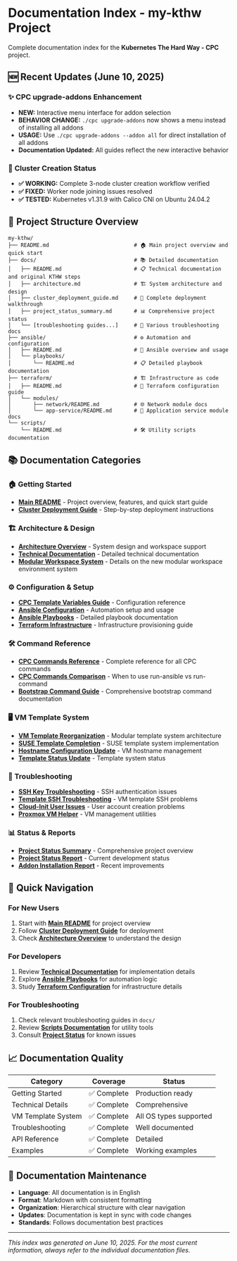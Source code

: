 # Documentation Index - my-kthw Project

Complete documentation index for the **Kubernetes The Hard Way - CPC** project.

## 🆕 **Recent Updates** (June 10, 2025)

### ✨ **CPC upgrade-addons Enhancement**
- **NEW:** Interactive menu interface for addon selection
- **BEHAVIOR CHANGE:** `./cpc upgrade-addons` now shows a menu instead of installing all addons
- **USAGE:** Use `./cpc upgrade-addons --addon all` for direct installation of all addons
- **Documentation Updated:** All guides reflect the new interactive behavior

### 🎯 **Cluster Creation Status**
- **✅ WORKING:** Complete 3-node cluster creation workflow verified
- **✅ FIXED:** Worker node joining issues resolved
- **✅ TESTED:** Kubernetes v1.31.9 with Calico CNI on Ubuntu 24.04.2

## 📁 Project Structure Overview

```
my-kthw/
├── README.md                           # 🏠 Main project overview and quick start
├── docs/                               # 📚 Detailed documentation
│   ├── README.md                       # 📋 Technical documentation and original KTHW steps
│   ├── architecture.md                 # 🏗️ System architecture and design
│   ├── cluster_deployment_guide.md     # 🚀 Complete deployment walkthrough
│   ├── project_status_summary.md       # 📊 Comprehensive project status
│   └── [troubleshooting guides...]     # 🔧 Various troubleshooting docs
├── ansible/                            # ⚙️ Automation and configuration
│   ├── README.md                       # 📖 Ansible overview and usage
│   └── playbooks/
│       └── README.md                   # 📋 Detailed playbook documentation
├── terraform/                          # 🏗️ Infrastructure as code
│   ├── README.md                       # 📖 Terraform configuration guide
│   └── modules/
│       ├── network/README.md           # 🌐 Network module docs
│       └── app-service/README.md       # 🔧 Application service module docs
└── scripts/
    └── README.md                       # 🛠️ Utility scripts documentation
```

## 📚 Documentation Categories

### 🏠 Getting Started
- **[Main README](../README.md)** - Project overview, features, and quick start guide
- **[Cluster Deployment Guide](../docs/cluster_deployment_guide.md)** - Step-by-step deployment instructions

### 🏗️ Architecture & Design
- **[Architecture Overview](../docs/architecture.md)** - System design and workspace support
- **[Technical Documentation](../docs/README.md)** - Detailed technical documentation
- **[Modular Workspace System](../docs/modular_workspace_system.md)** - Details on the new modular workspace environment system

### ⚙️ Configuration & Setup
- **[CPC Template Variables Guide](../docs/cpc_template_variables_guide.md)** - Configuration reference
- **[Ansible Configuration](../ansible/README.md)** - Automation setup and usage
- **[Ansible Playbooks](../ansible/playbooks/README.md)** - Detailed playbook documentation
- **[Terraform Infrastructure](../terraform/README.md)** - Infrastructure provisioning guide

### 🛠️ Command Reference
- **[CPC Commands Reference](../docs/cpc_commands_reference.md)** - Complete reference for all CPC commands
- **[CPC Commands Comparison](../docs/cpc_commands_comparison.md)** - When to use run-ansible vs run-command
- **[Bootstrap Command Guide](../docs/bootstrap_command_guide.md)** - Comprehensive bootstrap command documentation

### 🖥️ VM Template System
- **[VM Template Reorganization](../docs/vm_template_reorganization_final.md)** - Modular template system architecture
- **[SUSE Template Completion](../docs/suse_template_completion.md)** - SUSE template system implementation
- **[Hostname Configuration Update](../docs/hostname_configuration_update.md)** - VM hostname management
- **[Template Status Update](../docs/template_status_update.md)** - Template system status

### 🔧 Troubleshooting
- **[SSH Key Troubleshooting](../docs/ssh_key_troubleshooting.md)** - SSH authentication issues
- **[Template SSH Troubleshooting](../docs/template_ssh_troubleshooting.md)** - VM template SSH problems
- **[Cloud-Init User Issues](../docs/cloud_init_user_issues.md)** - User account creation problems
- **[Proxmox VM Helper](../docs/proxmox_vm_helper.md)** - VM management utilities

### 📊 Status & Reports
- **[Project Status Summary](../docs/project_status_summary.md)** - Comprehensive project overview
- **[Project Status Report](../docs/project_status_report.md)** - Current development status
- **[Addon Installation Report](../docs/addon_installation_completion_report.md)** - Recent improvements

## 🚀 Quick Navigation

### For New Users
1. Start with **[Main README](../README.md)** for project overview
2. Follow **[Cluster Deployment Guide](../docs/cluster_deployment_guide.md)** for deployment
3. Check **[Architecture Overview](../docs/architecture.md)** to understand the design

### For Developers
1. Review **[Technical Documentation](../docs/README.md)** for implementation details
2. Explore **[Ansible Playbooks](../ansible/playbooks/README.md)** for automation logic
3. Study **[Terraform Configuration](../terraform/README.md)** for infrastructure details

### For Troubleshooting
1. Check relevant troubleshooting guides in `docs/`
2. Review **[Scripts Documentation](../scripts/README.md)** for utility tools
3. Consult **[Project Status](../docs/project_status_summary.md)** for known issues

## 📈 Documentation Quality

| Category | Coverage | Status |
|----------|----------|--------|
| Getting Started | ✅ Complete | Production ready |
| Technical Details | ✅ Complete | Comprehensive |
| VM Template System | ✅ Complete | All OS types supported |
| Troubleshooting | ✅ Complete | Well documented |
| API Reference | ✅ Complete | Detailed |
| Examples | ✅ Complete | Working examples |

## 🔄 Documentation Maintenance

- **Language**: All documentation is in English
- **Format**: Markdown with consistent formatting
- **Organization**: Hierarchical structure with clear navigation
- **Updates**: Documentation is kept in sync with code changes
- **Standards**: Follows documentation best practices

---

*This index was generated on June 10, 2025. For the most current information, always refer to the individual documentation files.*
